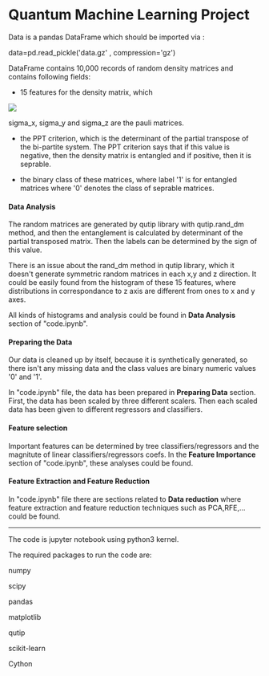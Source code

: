 Quantum Machine Learning Project
====
Data is a pandas DataFrame which should be imported via :

data=pd.read_pickle('data.gz' , compression='gz')


DataFrame contains 10,000 records of random density matrices and contains following fields:

- 15 features for the density matrix, which 

![](feature.png)


sigma_x, sigma_y and sigma_z are the pauli matrices.

- the PPT criterion, which is the determinant of the partial transpose of the bi-partite system. The PPT criterion says that if this value is negative, then the density matrix is entangled and if positive, then it is seprable.

- the binary class of these matrices, where label '1' is for entangled matrices where '0' denotes the class of seprable matrices.



#### Data Analysis

The random matrices are generated by qutip library with qutip.rand_dm method, and then the entanglement is calculated by determinant of the partial transposed matrix. Then the labels can be determined by the sign of this value.

There is an issue about the rand_dm method in qutip library, which it doesn't generate symmetric random matrices in each x,y and z direction. It could be easily found from the histogram of these 15 features, where distributions in correspondance to z axis are different from ones to x and y axes.

All kinds of histograms and analysis could be found in **Data Analysis** section of "code.ipynb".

#### Preparing the Data

Our data is cleaned up by itself, because it is synthetically generated, so there isn't any missing data and the class values are binary numeric values '0' and '1'.

In "code.ipynb" file, the data has been prepared in **Preparing Data** section. First, the data has been scaled by three different scalers. Then each scaled data has been given to different regressors and classifiers.

#### Feature selection
Important features can be determined by tree classifiers/regressors and the magnitute of linear classifiers/regressors coefs. In the **Feature Importance** section of "code.ipynb", these analyses could be found.


<!--

- Over Quite Some time that I ve run some Codes 
I think the **Decision Tree Regressor** can Provide a good Classification of Entangled States over Separable ones .
-->
 
#### Feature Extraction and Feature Reduction
In "code.ipynb" file there are sections related to **Data reduction** where feature extraction and feature reduction techniques such as PCA,RFE,... could be found.


----
The code is jupyter notebook using python3 kernel.

The required packages to run the code are:

numpy

scipy

pandas

matplotlib

qutip

scikit-learn

Cython
